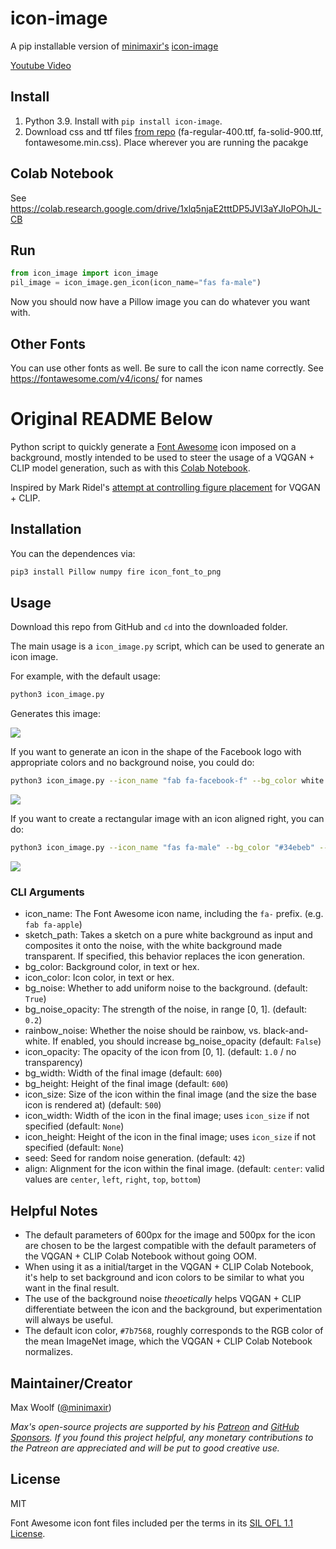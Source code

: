 # icon-image

A pip installable version of [minimaxir's](https://github.com/minimaxir) [icon-image](https://github.com/minimaxir/icon-image) 
  
[Youtube Video](https://youtu.be/sZJ8m4zP8FM)

## Install 
1. Python 3.9. Install with `pip install icon-image`.
1. Download css and ttf files [from repo](https://github.com/rogerfitz/icon-image/tree/master/icon_image) (fa-regular-400.ttf, fa-solid-900.ttf, fontawesome.min.css). Place wherever you are running the pacakge

## Colab Notebook
See https://colab.research.google.com/drive/1xlq5njaE2tttDP5JVI3aYJIoPOhJL-CB 

## Run
```python
from icon_image import icon_image
pil_image = icon_image.gen_icon(icon_name="fas fa-male")
```
Now you should now have a Pillow image you can do whatever you want with.

## Other Fonts
You can use other fonts as well. Be sure to call the icon name correctly. See https://fontawesome.com/v4/icons/ for names

# Original README Below
Python script to quickly generate a [Font Awesome](https://fontawesome.com/) icon imposed on a background, mostly intended to be used to steer the usage of a VQGAN + CLIP model generation, such as with this [Colab Notebook](https://colab.research.google.com/drive/1Foi0mCSE6NrW9oI3Fhni7158Krz4ZXdH?usp=sharing).

Inspired by Mark Ridel's [attempt at controlling figure placement](https://twitter.com/mark_riedl/status/1421282588791132161) for VQGAN + CLIP.

## Installation

You can the dependences via:

```sh
pip3 install Pillow numpy fire icon_font_to_png
```

## Usage

Download this repo from GitHub and `cd` into the downloaded folder.

The main usage is a `icon_image.py` script, which can be used to generate an icon image.

For example, with the default usage:

```sh
python3 icon_image.py
```

Generates this image:

![](demo1.png)

If you want to generate an icon in the shape of the Facebook logo with appropriate colors and no background noise, you could do:

```sh
python3 icon_image.py --icon_name "fab fa-facebook-f" --bg_color white --icon_color "#4267B2" --bg_noise False
```

![](demo2.png)

If you want to create a rectangular image with an icon aligned right, you can do:

```sh
python3 icon_image.py --icon_name "fas fa-male" --bg_color "#34ebeb" --bg_width 480 --bg_height 360 --icon_size 300 --align "right"
```

![](demo3.png)

### CLI Arguments

- icon_name: The Font Awesome icon name, including the `fa-` prefix. (e.g. `fab fa-apple`)
- sketch_path: Takes a sketch on a pure white background as input and composites it onto the noise, with the white background made transparent. If specified, this behavior replaces the icon generation.
- bg_color: Background color, in text or hex.
- icon_color: Icon color, in text or hex.
- bg_noise: Whether to add uniform noise to the background. (default: `True`)
- bg_noise_opacity: The strength of the noise, in range [0, 1]. (default: `0.2`)
- rainbow_noise: Whether the noise should be rainbow, vs. black-and-white. If enabled, you should increase bg_noise_opacity (default: `False`)
- icon_opacity: The opacity of the icon from [0, 1]. (default: `1.0` / no transparency)
- bg_width: Width of the final image (default: `600`)
- bg_height: Height of the final image (default: `600`)
- icon_size: Size of the icon within the final image (and the size the base icon is rendered at) (default: `500`)
- icon_width: Width of the icon in the final image; uses `icon_size` if not specified (default: `None`)
- icon_height: Height of the icon in the final image; uses `icon_size` if not specified (default: `None`)
- seed: Seed for random noise generation. (default: `42`)
- align: Alignment for the icon within the final image. (default: `center`: valid values are `center`, `left`, `right`, `top`, `bottom`)

## Helpful Notes

- The default parameters of 600px for the image and 500px for the icon are chosen to be the largest compatible with the default parameters of the VQGAN + CLIP Colab Notebook without going OOM.
- When using it as a initial/target in the VQGAN + CLIP Colab Notebook, it's help to set background and icon colors to be similar to what you want in the final result.
- The use of the background noise _theoetically_ helps VQGAN + CLIP differentiate between the icon and the background, but experimentation will always be useful.
- The default icon color, `#7b7568`, roughly corresponds to the RGB color of the mean ImageNet image, which the VQGAN + CLIP Colab Notebook normalizes.

## Maintainer/Creator

Max Woolf ([@minimaxir](https://minimaxir.com))

_Max's open-source projects are supported by his [Patreon](https://www.patreon.com/minimaxir) and [GitHub Sponsors](https://github.com/sponsors/minimaxir). If you found this project helpful, any monetary contributions to the Patreon are appreciated and will be put to good creative use._

## License

MIT

Font Awesome icon font files included per the terms in its [SIL OFL 1.1 License](https://scripts.sil.org/cms/scripts/page.php?site_id=nrsi&id=OFL).
